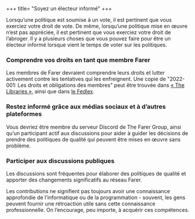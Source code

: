 +++
title= "Soyez un électeur informé"
+++

Lorsqu’une politique est soumise à un vote, il est pertinent que vous exerciez votre droit de vote. De même, lorsqu’une politique mise en œuvre n’est pas appréciée, il est pertinent que vous exerciez votre droit de l’abroger. Il y a plusieurs choses que vous pouvez faire pour être un électeur informé lorsque vient le temps de voter sur les politiques.

### Comprendre vos droits en tant que membre Farer
Les membres de Farer devraient comprendre leurs droits et lutter activement contre les tentatives qui les enfreignent. Une copie de "2022-001: Les droits et obligations des membres" peut être trouvée dans [« The Libraries »](https://pub.lib.fa/law/fa/2022-001), ainsi que dans [le Fedlex](/fedlex/2022-001).

### Restez informé grâce aux médias sociaux et à d’autres plateformes
Vous devriez être membre du serveur Discord de The Farer Group, ainsi qu’un participant actif aux discussions pour aider à guider les décisions de prendre des politiques de qualité qui peuvent être mises en œuvre sans problème.

### Participer aux discussions publiques
Les discussions sont fréquentes pour élaborer des politiques de qualité et apporter des changements significatifs au réseau Farer.

Les contributions ne signifient pas toujours avoir une connaissance approfondie de l’informatique ou de la programmation - souvent, les gens peuvent fournir une rétroaction utile sans cette connaissance professionnelle. On l’encourage, peu importe, à acquérir ces compétences.
